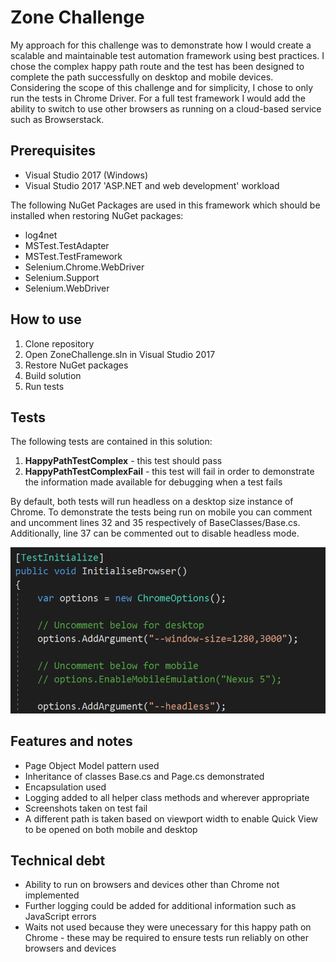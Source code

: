 # Zone Challenge
My approach for this challenge was to demonstrate how I would create a scalable and maintainable test automation framework using best practices. I chose the complex happy path route and the test has been designed to complete the path successfully on desktop and mobile devices. Considering the scope of this challenge and for simplicity, I chose to only run the tests in Chrome Driver. For a full test framework I would add the ability to switch to use other browsers as running on a cloud-based service such as Browserstack.

## Prerequisites
- Visual Studio 2017 (Windows)
- Visual Studio 2017 'ASP.NET and web development' workload

The following NuGet Packages are used in this framework which should be installed when restoring NuGet packages:
- log4net
- MSTest.TestAdapter
- MSTest.TestFramework
- Selenium.Chrome.WebDriver
- Selenium.Support
- Selenium.WebDriver

## How to use
1. Clone repository
2. Open ZoneChallenge.sln in Visual Studio 2017
3. Restore NuGet packages
4. Build solution
5. Run tests

## Tests
The following tests are contained in this solution:
1. **HappyPathTestComplex** - this test should pass
2. **HappyPathTestComplexFail** - this test will fail in order to demonstrate the information made available for debugging when a test fails

By default, both tests will run headless on a desktop size instance of Chrome. To demonstrate the tests being run on mobile you can comment and uncomment lines 32 and 35 respectively of BaseClasses/Base.cs. Additionally, line 37 can be commented out to disable headless mode.

![Test configuration](img/testConfig.png?raw=true "Test configuration")

## Features and notes
- Page Object Model pattern used
- Inheritance of classes Base.cs and Page.cs demonstrated
- Encapsulation used
- Logging added to all helper class methods and wherever appropriate
- Screenshots taken on test fail
- A different path is taken based on viewport width to enable Quick View to be opened on both mobile and desktop

## Technical debt
- Ability to run on browsers and devices other than Chrome not implemented
- Further logging could be added for additional information such as JavaScript errors
- Waits not used because they were unecessary for this happy path on Chrome - these may be required to ensure tests run reliably on other browsers and devices

